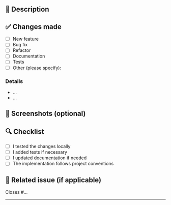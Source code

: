 ## 📝 Description

<!-- Briefly explain what this PR does and why it is needed -->

## ✅ Changes made

- [ ] New feature
- [ ] Bug fix
- [ ] Refactor
- [ ] Documentation
- [ ] Tests
- [ ] Other (please specify):

### Details

<!-- Key changes made in this PR -->
- ...
- ...

## 📸 Screenshots (optional)

<!-- Add screenshots or GIFs if it helps demonstrate the change -->

## 🔍 Checklist

- [ ] I tested the changes locally
- [ ] I added tests if necessary
- [ ] I updated documentation if needed
- [ ] The implementation follows project conventions

## 📎 Related issue (if applicable)

Closes #...

---
